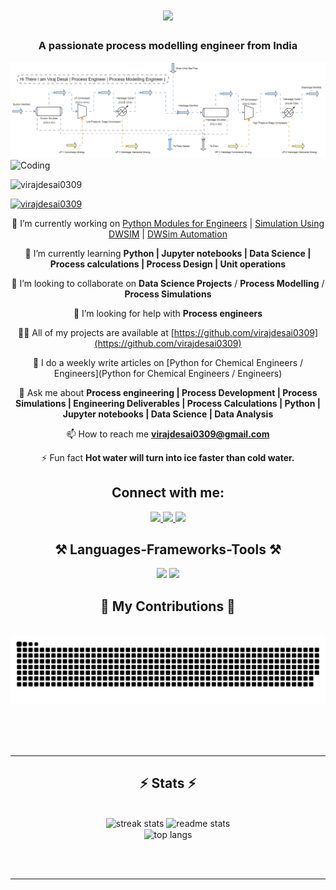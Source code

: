 <h1 align="center">
    <img src="https://readme-typing-svg.herokuapp.com/?font=Righteous&size=35&center=true&vCenter=true&width=500&height=70&duration=4000&lines=Hi+There!+👋;+I'm+Viraj+Desai!;" />
</h1>

<h3 align="center">A passionate process modelling engineer from India </h3>

<img src="https://github.com/virajdesai0309/virajdesai0309/blob/main/Banner1.gif">

<img align="center" alt="Coding" width="400" src="https://2.bp.blogspot.com/-Ek7WgOkzM1A/WUcOJCw1HjI/AAAAAAAADBI/IUW91PgA9Vo45DKcMXXuAc0z1sel_FccwCLcBGAs/s1600/GAFE%2Band%2BEDP.gif">

<p align="left"> <img src="https://komarev.com/ghpvc/?username=virajdesai0309&label=Profile%20views&color=0e75b6&style=flat" alt="virajdesai0309" /> </p>

<p align="left"> <a href="https://github.com/ryo-ma/github-profile-trophy"><img src="https://github-profile-trophy.vercel.app/?username=virajdesai0309" alt="virajdesai0309" /></a> </p>

<div align="center">

🔭 I’m currently working on [Python Modules for Engineers](https://github.com/virajdesai0309/Python-Practice) | [Simulation Using DWSIM](https://github.com/virajdesai0309/DWSIM-Repo) | [DWSim Automation](https://github.com/virajdesai0309/DWSim-Automation-Repo) 

🌱 I’m currently learning **Python | Jupyter notebooks | Data Science | Process calculations | Process Design | Unit operations**

👯 I’m looking to collaborate on **Data Science Projects** / **Process Modelling** / **Process Simulations** 

🤝 I’m looking for help with **Process engineers**

👨‍💻 All of my projects are available at [https://github.com/virajdesai0309](https://github.com/virajdesai0309)

📝 I do a weekly write articles on [Python for Chemical Engineers / Engineers](Python for Chemical Engineers / Engineers)

💬 Ask me about **Process engineering | Process Development | Process Simulations | Engineering Deliverables | Process Calculations | Python | Jupyter notebooks | Data Science | Data Analysis**

📫 How to reach me **virajdesai0309@gmail.com**

⚡ Fun fact **Hot water will turn into ice faster than cold water.**

<h2 align="center">Connect with me:</h2>

<div align="center"> 
  <a href="mailto:virajdesai0309@gmail.com">
    <img src="https://img.shields.io/badge/Gmail-333333?style=for-the-badge&logo=gmail&logoColor=red" />
  </a>
  <a href="https://www.linkedin.com/in/viraj-desai-03sept/" target="_blank">
    <img src="https://img.shields.io/badge/LinkedIn-0077B5?style=for-the-badge&logo=linkedin&logoColor=white" target="_blank" />
  </a>
  <a href="https://virajdesai0309.github.io/portfolio/" target="_blank">
     <img src="https://img.shields.io/badge/Portfolio-FF5722?style=for-the-badge&logo=todoist&logoColor=white" target="_blank" /> <!-- sqlite, safari, google-chrome are other good icon options -->
  </a>

</div>
<h2 align="center">⚒️ Languages-Frameworks-Tools ⚒️ </h2>

<div align="center">
    <img src="https://skillicons.dev/icons?i=vscode,github,figma,git" />
    <img src="https://skillicons.dev/icons?i=python,tensorflow,pytorch,sklearn" />
    <br>
</div>

<div align="center">
  <h2>🐍 My Contributions 🐍</h2>
  <br>
  <img alt="snake eating my contributions" src="https://raw.githubusercontent.com/virajdesai0309/virajdesai0309/output/github-contribution-grid-snake.svg" />
  
  <br/><br/><br/>
</div>

<hr/>

<h2 align="center">⚡ Stats ⚡</h2>
<br>
<div align=center>
  <img width=390 src="https://github-readme-streak-stats-salesp07.vercel.app/?user=virajdesai0309&count_private=true&theme=react&border_radius=10" alt="streak stats"/>
  <img width=390 src="https://github-readme-stats-salesp07.vercel.app/api?username=virajdesai0309&count_private=true&show_icons=true&theme=react&rank_icon=github&border_radius=10" alt="readme stats" />
  <br/>
  <img width=325 align="center" src="https://github-readme-stats-salesp07.vercel.app/api/top-langs/?username=virajdesai0309&hide=HTML&langs_count=8&layout=compact&theme=react&border_radius=10&size_weight=0.5&count_weight=0.5&exclude_repo=github-readme-stats" alt="top langs" />
</div>

<br/><br/>

<hr/>
